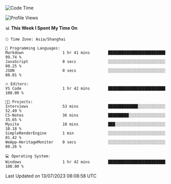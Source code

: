 <!--START_SECTION:waka-->
![Code Time](http://img.shields.io/badge/Code%20Time-1%2C038%20hrs%2059%20mins-blue)

![Profile Views](http://img.shields.io/badge/Profile%20Views-3-blue)

📊 **This Week I Spent My Time On** 

```text
🕑︎ Time Zone: Asia/Shanghai

💬 Programming Languages: 
Markdown                 1 hr 41 mins        █████████████████████████   99.74 % 
JavaScript               0 secs              ░░░░░░░░░░░░░░░░░░░░░░░░░   00.25 % 
JSON                     0 secs              ░░░░░░░░░░░░░░░░░░░░░░░░░   00.01 % 

🔥 Editors: 
VS Code                  1 hr 42 mins        █████████████████████████   100.00 % 

🐱‍💻 Projects: 
Interviews               53 mins             █████████████░░░░░░░░░░░░   52.49 % 
CS-Notes                 36 mins             █████████░░░░░░░░░░░░░░░░   35.65 % 
Mysite                   10 mins             ███░░░░░░░░░░░░░░░░░░░░░░   10.18 % 
SimpleRenderEngine       1 min               ░░░░░░░░░░░░░░░░░░░░░░░░░   01.42 % 
WeApp-HeritageMoniter    0 secs              ░░░░░░░░░░░░░░░░░░░░░░░░░   00.26 % 

💻 Operating System: 
Windows                  1 hr 42 mins        █████████████████████████   100.00 % 
```


 Last Updated on 13/07/2023 08:08:58 UTC
<!--END_SECTION:waka-->